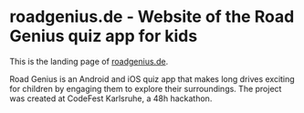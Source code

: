 # roadgenius.de - Website of the Road Genius quiz app for kids

This is the landing page of [roadgenius.de](http://roadgenius.de).

Road Genius is an Android and iOS quiz app that makes long drives exciting for children by engaging them to explore their surroundings. The project was created at CodeFest Karlsruhe, a 48h hackathon.
